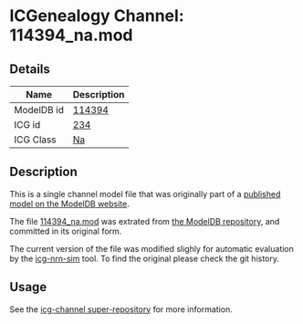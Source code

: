 # ICGenealogy Channel: 114394\_na.mod

## Details

Name | Description
---- | -----------
ModelDB id | [114394](http://senselab.med.yale.edu/ModelDB/ShowModel.cshtml?model=114394)
ICG id | [234](http://icg.neurotheory.ox.ac.uk/channels/2/234)
ICG Class | [Na](http://icg.neurotheory.ox.ac.uk/channels/2)

## Description

This is a single channel model file that was originally part of a [published model on the ModelDB website](http://senselab.med.yale.edu/ModelDB/ShowModel.cshtml?model=114394).


The file [114394\_na.mod](114394_na.mod) was extrated from [the ModelDB repository](http://senselab.med.yale.edu/ModelDB/ShowModel.cshtml?model=114394), and committed in its original form.

The current version of the file was modified slighly for automatic evaluation by the [icg-nrn-sim](https://github.com/icgenealogy/icg-nrn-sim) tool. To find the original please check the git history.


## Usage

See the [icg-channel super-repository](https://github.com/icgenealogy/icg-channels) for more information.